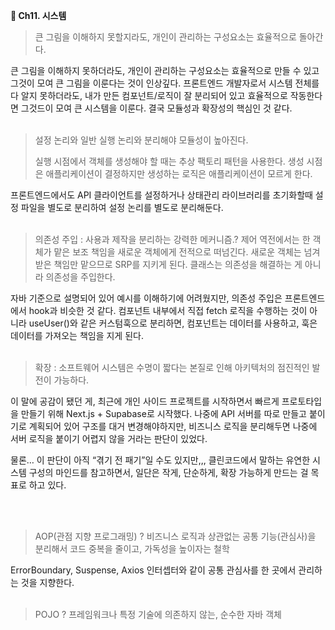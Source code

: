 **📕 Ch11. 시스템**

> 큰 그림을 이해하지 못할지라도, 개인이 관리하는 구성요소는 효율적으로 돌아간다.

큰 그림을 이해하지 못하더라도, 개인이 관리하는 구성요소는 효율적으로 만들 수 있고 그것이 모여 큰 그림을 이룬다는 것이 인상깊다. 프론트엔드 개발자로서 시스템 전체를 다 알지 못하더라도, 내가 만든 컴포넌트/로직이 잘 분리되어 있고 효율적으로 작동한다면 그것드이 모여 큰 시스템을 이룬다.
결국 모듈성과 확장성의 핵심인 것 같다.
<br>
<br>
> 설정 논리와 일반 실행 논리와 분리해야 모듈성이 높아진다.
> 
> 실행 시점에서 객체를 생성해야 할 때는 추상 팩토리 패턴을 사용한다. 생성 시점은 애플리케이션이 결정하지만 생성하는 로직은 애플리케이션이 모르게 한다.

프론트엔드에서도 API 클라이언트를 설정하거나 상태관리 라이브러리를 초기화할때 설정 파일을 별도로 분리하여 설정 논리를 별도로 분리해둔다.
<br><br>
> 의존성 주입 : 사용과 제작을 분리하는 강력한 메커니즘.? 제어 역전에서는 한 객체가 맡은 보조 책임을 새로운 객체에게 전적으로 떠넘긴다. 새로운 객체는 넘겨받은 책임만 맡으므로 SRP를 지키게 된다.
클래스는 의존성을 해결하는 게 아니라 의존성을 주입한다.

자바 기준으로 설명되어 있어 예시를 이해하기에 어려웠지만, 의존성 주입은 프론트엔드에서 hook과 비슷한 것 같다.
컴포넌트 내부에서 직접 fetch 로직을 수행하는 것이 아니라 useUser()와 같은 커스텀훅으로 분리하면, 컴포넌트는 데이터를 사용하고, 훅은 데이터를 가져오는 책임을 지게 된다.
<br><br>
> 확장 : 소프트웨어 시스템은 수명이 짧다는 본질로 인해 아키텍처의 점진적인 발전이 가능하다. 

이 말에 공감이 됐던 게, 최근에 개인 사이드 프로젝트를 시작하면서
빠르게 프로토타입을 만들기 위해 Next.js + Supabase로 시작했다.
나중에 API 서버를 따로 만들고 붙이기로 계획되어 있어 구조를 대거 변경해야하지만,
비즈니스 로직을 분리해두면 나중에 서버 로직을 붙이기 어렵지 않을 거라는 판단이 있었다.

물론… 이 판단이 아직 “겪기 전 패기”일 수도 있지만,,,
클린코드에서 말하는 유연한 시스템 구성의 마인드를 참고하면서,
일단은 작게, 단순하게, 확장 가능하게 만드는 걸 목표로 하고 있다.

<br><br>
> AOP(관점 지향 프로그래밍) ? 비즈니스 로직과 상관없는 공통 기능(관심사)을 분리해서 코드 중복을 줄이고, 가독성을 높이자는 철학

ErrorBoundary, Suspense, Axios 인터셉터와 같이 공통 관심사를 한 곳에서 관리하는 것을 지향한다. 
<br><br>
> POJO ? 프레임워크나 특정 기술에 의존하지 않는, 순수한 자바 객체

